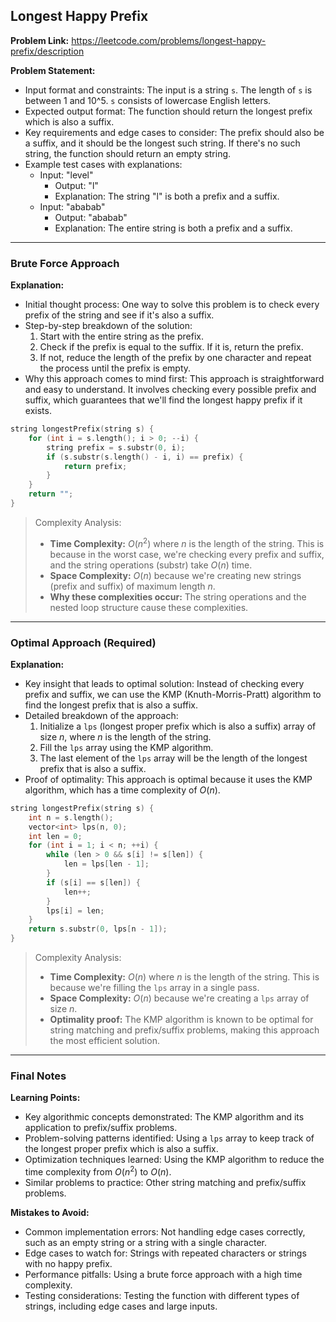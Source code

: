 ## Longest Happy Prefix
**Problem Link:** https://leetcode.com/problems/longest-happy-prefix/description

**Problem Statement:**
- Input format and constraints: The input is a string `s`. The length of `s` is between 1 and 10^5. `s` consists of lowercase English letters.
- Expected output format: The function should return the longest prefix which is also a suffix.
- Key requirements and edge cases to consider: The prefix should also be a suffix, and it should be the longest such string. If there's no such string, the function should return an empty string.
- Example test cases with explanations:
  - Input: "level"
    - Output: "l"
    - Explanation: The string "l" is both a prefix and a suffix.
  - Input: "ababab"
    - Output: "ababab"
    - Explanation: The entire string is both a prefix and a suffix.

---

### Brute Force Approach

**Explanation:**
- Initial thought process: One way to solve this problem is to check every prefix of the string and see if it's also a suffix.
- Step-by-step breakdown of the solution:
  1. Start with the entire string as the prefix.
  2. Check if the prefix is equal to the suffix. If it is, return the prefix.
  3. If not, reduce the length of the prefix by one character and repeat the process until the prefix is empty.
- Why this approach comes to mind first: This approach is straightforward and easy to understand. It involves checking every possible prefix and suffix, which guarantees that we'll find the longest happy prefix if it exists.

```cpp
string longestPrefix(string s) {
    for (int i = s.length(); i > 0; --i) {
        string prefix = s.substr(0, i);
        if (s.substr(s.length() - i, i) == prefix) {
            return prefix;
        }
    }
    return "";
}
```

> Complexity Analysis:
> - **Time Complexity:** $O(n^2)$ where $n$ is the length of the string. This is because in the worst case, we're checking every prefix and suffix, and the string operations (substr) take $O(n)$ time.
> - **Space Complexity:** $O(n)$ because we're creating new strings (prefix and suffix) of maximum length $n$.
> - **Why these complexities occur:** The string operations and the nested loop structure cause these complexities.

---

### Optimal Approach (Required)

**Explanation:**
- Key insight that leads to optimal solution: Instead of checking every prefix and suffix, we can use the KMP (Knuth-Morris-Pratt) algorithm to find the longest prefix that is also a suffix.
- Detailed breakdown of the approach:
  1. Initialize a `lps` (longest proper prefix which is also a suffix) array of size $n$, where $n$ is the length of the string.
  2. Fill the `lps` array using the KMP algorithm.
  3. The last element of the `lps` array will be the length of the longest prefix that is also a suffix.
- Proof of optimality: This approach is optimal because it uses the KMP algorithm, which has a time complexity of $O(n)$.

```cpp
string longestPrefix(string s) {
    int n = s.length();
    vector<int> lps(n, 0);
    int len = 0;
    for (int i = 1; i < n; ++i) {
        while (len > 0 && s[i] != s[len]) {
            len = lps[len - 1];
        }
        if (s[i] == s[len]) {
            len++;
        }
        lps[i] = len;
    }
    return s.substr(0, lps[n - 1]);
}
```

> Complexity Analysis:
> - **Time Complexity:** $O(n)$ where $n$ is the length of the string. This is because we're filling the `lps` array in a single pass.
> - **Space Complexity:** $O(n)$ because we're creating a `lps` array of size $n$.
> - **Optimality proof:** The KMP algorithm is known to be optimal for string matching and prefix/suffix problems, making this approach the most efficient solution.

---

### Final Notes

**Learning Points:**
- Key algorithmic concepts demonstrated: The KMP algorithm and its application to prefix/suffix problems.
- Problem-solving patterns identified: Using a `lps` array to keep track of the longest proper prefix which is also a suffix.
- Optimization techniques learned: Using the KMP algorithm to reduce the time complexity from $O(n^2)$ to $O(n)$.
- Similar problems to practice: Other string matching and prefix/suffix problems.

**Mistakes to Avoid:**
- Common implementation errors: Not handling edge cases correctly, such as an empty string or a string with a single character.
- Edge cases to watch for: Strings with repeated characters or strings with no happy prefix.
- Performance pitfalls: Using a brute force approach with a high time complexity.
- Testing considerations: Testing the function with different types of strings, including edge cases and large inputs.